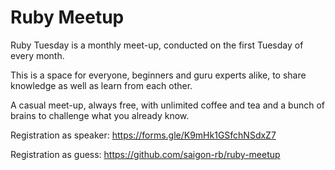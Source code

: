 # Ruby Meetup

Ruby Tuesday is a monthly meet-up, conducted on the first Tuesday of every month.

This is a space for everyone, beginners and guru experts alike, to share knowledge as well as learn from each other. 

A casual meet-up, always free, with unlimited coffee and tea and a bunch of brains to challenge what you already know.

Registration as speaker: https://forms.gle/K9mHk1GSfchNSdxZ7

Registration as guess: https://github.com/saigon-rb/ruby-meetup
